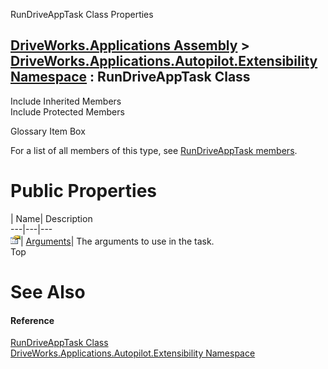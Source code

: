 RunDriveAppTask Class Properties   
  
[DriveWorks.Applications Assembly](topic13.md) > [DriveWorks.Applications.Autopilot.Extensibility Namespace](topic1633.md) : RunDriveAppTask Class  
---  
  
Include Inherited Members    
Include Protected Members    


Glossary Item Box

For a list of all members of this type, see [RunDriveAppTask members](topic1943.md).

# Public Properties

| Name| Description  
---|---|---  
![Public Property](dotnetimages/publicProperty.gif)| [Arguments](topic1950.md)| The arguments to use in the task.   
Top

# See Also

#### Reference

[RunDriveAppTask Class](topic1942.md)   
[DriveWorks.Applications.Autopilot.Extensibility Namespace](topic1633.md)


